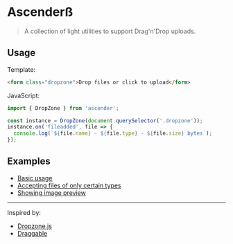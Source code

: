 # Ascenderß

> A collection of light utilities to support Drag'n'Drop uploads. 

## Usage

Template:
```html
<form class="dropzone">Drop files or click to upload</form>
```

JavaScript:
```js
import { DropZone } from 'ascender';

const instance = DropZone(document.querySelector('.dropzone'));
instance.on('fileadded', file => {
  console.log(`${file.name} - ${file.type} - ${file.size} bytes`);
});
```

## Examples

- [Basic usage](https://githubbox.com/jamsinclair/ascender/tree/master/examples/basic)
- [Accepting files of only certain types](https://githubbox.com/jamsinclair/ascender/tree/master/examples/accept-files)
- [Showing image preview](https://githubbox.com/jamsinclair/ascender/tree/master/examples/image-preview)

---

Inspired by:
- [Dropzone.js](http://www.dropzonejs.com)
- [Draggable](https://github.com/shopify/draggable)

